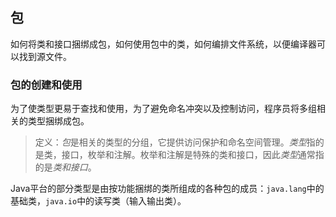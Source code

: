 ## 包

如何将类和接口捆绑成包，如何使用包中的类，如何编排文件系统，以便编译器可以找到源文件。

### 包的创建和使用

为了使类型更易于查找和使用，为了避免命名冲突以及控制访问，程序员将多组相关的类型捆绑成包。

> 定义：*包*是相关的类型的分组，它提供访问保护和命名空间管理。*类型*指的是类，接口，枚举和注解。枚举和注解是特殊的类和接口，因此*类型*通常指的是*类和接口*。

Java平台的部分类型是由按功能捆绑的类所组成的各种包的成员：`java.lang`中的基础类，`java.io`中的读写类（输入输出类）。